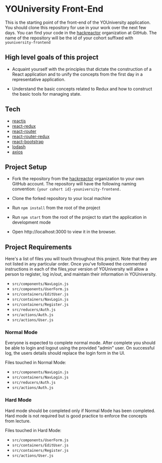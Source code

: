 # YOUniversity Front-End
This is the starting point of the front-end of the YOUniversity application. You should clone this repository for use in your work over the next few days. You can find your code in the [hackreactor](https://github.com/hackreactor) organization at GitHub. The name of the repository will be the id of your cohort suffixed with `youniversity-frontend`

## High level goals of this project
* Acquaint yourself with the principles that dictate the construction of a React application and to unify the concepts from the first day in a representative application.

* Understand the basic concepts related to Redux and how to construct the basic tools for managing state.

## Tech
* [reactjs](https://reactjs.org/)
* [react-redux](https://redux.js.org/docs/basics/UsageWithReact.html)
* [react-router](https://github.com/ReactTraining/react-router)
* [react-router-redux](https://github.com/reactjs/react-router-redux)
* [react-bootstrap](https://react-bootstrap.github.io/)
* [lodash](https://lodash.com/)
* [axios](https://github.com/axios/axios)

## Project Setup

* Fork the repository from the [hackreactor](https://github.com/hackreactor) organization to your own GitHub account. The repository will have the following naming convention: `{your cohort id}-youniversity-frontend.`

* Clone the forked repository to your local machine

* Run `npm install` from the root of the project

* Run `npm start` from the root of the project to start the application in development mode

* Open http://localhost:3000 to view it in the browser.

## Project Requirements

Here's a list of files you will touch throughout this project. Note that they are not listed in any particular order. Once you've followed the commented instructions in each of the files,your version of YOUniversity will allow a person to register, log in/out, and maintain their information in YOUniversity.

* `src/components/NavLogin.js`
* `src/components/UserForm.js`
* `src/containers/EditUser.js`
* `src/containers/NavLogin.js`
* `src/containers/Register.js`
* `src/reducers/Auth.js`
* `src/actions/Auth.js`
* `src/actions/User.js`

### Normal Mode
Everyone is expected to complete normal mode. After complete you should be able to login and logout using the provided "admin" user. On successful log, the users details should replace the login form in the UI.

Files touched in Normal Mode:

* `src/components/NavLogin.js`
* `src/containers/NavLogin.js`
* `src/reducers/Auth.js`
* `src/actions/Auth.js`

### Hard Mode
Hard mode should be completed only if Normal Mode has been completed. Hard mode is not required but is good practice to enforce the concepts from lecture.

Files touched in Hard Mode:

* `src/components/UserForm.js`
* `src/containers/EditUser.js`
* `src/containers/Register.js`
* `src/actions/User.js`